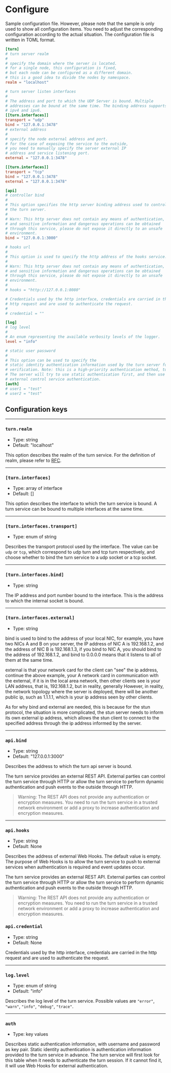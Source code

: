 # Configure

Sample configuration file. However, please note that the sample is only used to show all configuration items. You need to adjust the corresponding configuration according to the actual situation. The configuration file is written in TOML format.

```toml
[turn]
# turn server realm
#
# specify the domain where the server is located.
# for a single node, this configuration is fixed,
# but each node can be configured as a different domain.
# this is a good idea to divide the nodes by namespace.
realm = "localhost"

# turn server listen interfaces
#
# The address and port to which the UDP Server is bound. Multiple
# addresses can be bound at the same time. The binding address supports
# ipv4 and ipv6.
[[turn.interfaces]]
transport = "udp"
bind = "127.0.0.1:3478"
# external address
#
# specify the node external address and port.
# for the case of exposing the service to the outside,
# you need to manually specify the server external IP
# address and service listening port.
external = "127.0.0.1:3478"

[[turn.interfaces]]
transport = "tcp"
bind = "127.0.0.1:3478"
external = "127.0.0.1:3478"

[api]
# controller bind
#
# This option specifies the http server binding address used to control
# the turn server.
#
# Warn: This http server does not contain any means of authentication,
# and sensitive information and dangerous operations can be obtained
# through this service, please do not expose it directly to an unsafe
# environment.
bind = "127.0.0.1:3000"

# hooks url
#
# This option is used to specify the http address of the hooks service.
#
# Warn: This http server does not contain any means of authentication,
# and sensitive information and dangerous operations can be obtained
# through this service, please do not expose it directly to an unsafe
# environment.
#
# hooks = "http://127.0.0.1:8080"

# Credentials used by the http interface, credentials are carried in the
# http request and are used to authenticate the request.
#
# credential = ""

[log]
# log level
#
# An enum representing the available verbosity levels of the logger.
level = "info"

# static user password
#
# This option can be used to specify the
# static identity authentication information used by the turn server for
# verification. Note: this is a high-priority authentication method, turn
# The server will try to use static authentication first, and then use
# external control service authentication.
[auth]
# user1 = "test"
# user2 = "test"

```

## Configuration keys

***

### `turn.realm`

* Type: string
* Default: "localhost"

This option describes the realm of the turn service. For the definition of realm, please refer to [RFC](https://datatracker.ietf.org/doc/html/rfc5766#section-3).

***

### `[turn.interfaces]`

* Type: array of interface
* Default: []

This option describes the interface to which the turn service is bound. A turn service can be bound to multiple interfaces at the same time.

***

### `[turn.interfaces.transport]`

* Type: enum of string

Describes the transport protocol used by the interface. The value can be `udp` or `tcp`, which correspond to udp turn and tcp turn respectively, and choose whether to bind the turn service to a udp socket or a tcp socket.

***

### `[turn.interfaces.bind]`

* Type: string

The IP address and port number bound to the interface. This is the address to which the internal socket is bound.

***

### `[turn.interfaces.external]`

* Type: string

bind is used to bind to the address of your local NIC, for example, you have two NICs A and B on your server, the IP address of NIC A is 192.168.1.2, and the address of NIC B is 192.168.1.3, if you bind to NIC A, you should bind to the address of 192.168.1.2, and bind to 0.0.0.0 means that it listens to all of them at the same time.

external is that your network card for the client can "see" the ip address, continue the above example, your A network card in communication with the external, if it is in the local area network, then other clients see is your LAN address, that is, 192.168.1.2, but in reality, generally However, in reality, the network topology where the server is deployed, there will be another public ip, such as 1.1.1.1, which is your ip address seen by other clients.

As for why bind and external are needed, this is because for the stun protocol, the situation is more complicated, the stun server needs to inform its own external ip address, which allows the stun client to connect to the specified address through the ip address informed by the server.

***

### `api.bind`

* Type: string
* Default: "127.0.0.1:3000"

Describes the address to which the turn api server is bound.

The turn service provides an external REST API. External parties can control the turn service through HTTP or allow the turn service to perform dynamic authentication and push events to the outside through HTTP.

> Warning: The REST API does not provide any authentication or encryption measures. You need to run the turn service in a trusted network environment or add a proxy to increase authentication and encryption measures.

***

### `api.hooks`

* Type: string
* Default: None

Describes the address of external Web Hooks. The default value is empty. The purpose of Web Hooks is to allow the turn service to push to external services when authentication is required and event updates occur.

The turn service provides an external REST API. External parties can control the turn service through HTTP or allow the turn service to perform dynamic authentication and push events to the outside through HTTP.

> Warning: The REST API does not provide any authentication or encryption measures. You need to run the turn service in a trusted network environment or add a proxy to increase authentication and encryption measures.

### `api.credential`

* Type: string
* Default: None

Credentials used by the http interface, credentials are carried in the http request and are used to authenticate the request.

***

### `log.level`

* Type: enum of string
* Default: "info"

Describes the log level of the turn service. Possible values ​​are `"error"`, `"warn"`, `"info"`, `"debug"`, `"trace"`.

***

### `auth`

* Type: key values

Describes static authentication information, with username and password as key pair. Static identity authentication is authentication information provided to the turn service in advance. The turn service will first look for this table when it needs to authenticate the turn session. If it cannot find it, it will use Web Hooks for external authentication.
